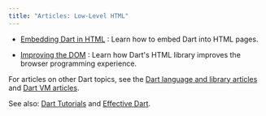 ```yaml
---
title: "Articles: Low-Level HTML"
---
```


* [Embedding Dart in HTML](embedding-in-html)
: Learn how to embed Dart into HTML pages.

* [Improving the DOM](improving-the-dom)
: Learn how Dart's HTML library improves the browser programming
experience.

For articles on other Dart topics, see the
[Dart language and library articles]({{site.dartlang}}/articles/) and
[Dart VM articles]({{site.dartlang}}/articles/dart-vm).

See also: [Dart Tutorials](/tutorials/)
and [Effective Dart]({{site.dartlang}}/guides/language/effective-dart/).
